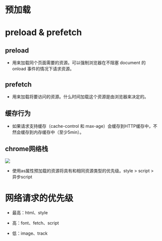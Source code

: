 # 预加载

# preload & prefetch

## preload
- 用来加载同个页面需要的资源。可以强制浏览器在不阻塞 document 的 onload 事件的情况下请求资源。

## prefetch
- 用来加载将要访问的资源。什么时间加载这个资源是由浏览器来决定的。

## 缓存行为
- 如果请求支持缓存（cache-control 和 max-age）会缓存到HTTP缓存中，不然会缓存到内存缓存中（至少5min）。

## chrome网络栈
![](https://image.fundebug.com/2019-0411-06.png)
- 使用as属性预加载的资源将具有和相同资源类型的优先级。style > script > 异步script

# 网络请求的优先级

- 最高：html、style

- 高：font、fetch、script

- 低：image、track